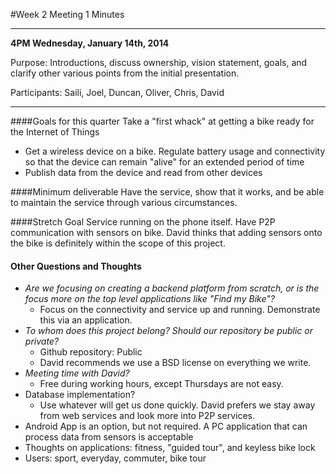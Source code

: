 #Week 2 Meeting 1 Minutes

---

**4PM Wednesday, January 14th, 2014**

Purpose: Introductions, discuss ownership, vision statement, goals, and clarify other various points from the initial presentation.

Participants: Saili, Joel, Duncan, Oliver, Chris, David

---

####Goals for this quarter
Take a "first whack" at getting a bike ready for the Internet of Things

 - Get a wireless device on a bike. Regulate battery usage and connectivity so that the device can remain "alive" for an extended period of time
 - Publish data from the device and read from other devices
 
####Minimum deliverable
Have the service, show that it works, and be able to maintain the service through various circumstances.

 
####Stretch Goal
Service running on the phone itself. Have P2P communication with sensors on bike. David thinks that adding sensors onto the bike is definitely within the scope of this project.

#### Other Questions and Thoughts
 - *Are we focusing on creating a backend platform from scratch, or is the focus more on the top level applications like "Find my Bike"?*  
 	- Focus on the connectivity and service up and running. Demonstrate this via an application. 	 	
- *To whom does this project belong? Should our repository be public or private?*
	- Github repository: Public
	- David recommends we use a BSD license on everything we write.  
- *Meeting time with David?*
	- Free during working hours, except Thursdays are not easy.  
- Database implementation? 
	- Use whatever will get us done quickly. David prefers we stay away from web services and look more into P2P services.
- Android App is an option, but not required. A PC application that can process data from sensors is acceptable
- Thoughts on applications: fitness, "guided tour", and keyless bike lock
- Users: sport, everyday, commuter, bike tour
